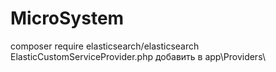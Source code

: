# MicroSystem
composer require elasticsearch/elasticsearch
ElasticCustomServiceProvider.php добавить в app\Providers\
